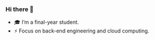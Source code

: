 ### Hi there 👋

- 🎓 I’m a final-year student.
- ⚡ Focus on back-end engineering and cloud computing.
